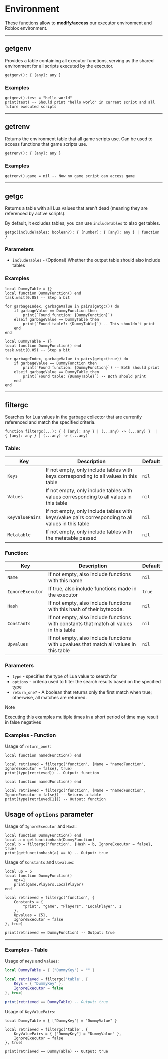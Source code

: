# Environment

These functions allow to **modify/access** our executor environment and Roblox environment.

---

## getgenv

Provides a table containing all executor functions, serving as the shared environment for all scripts executed by the executor.

```luau
getgenv(): { [any]: any }
```

### Examples

```luau
getgenv().test = "hello world"
print(test) -- Should print "hello world" in current script and all future executed scripts
```

---

## getrenv

Returns the environment table that all game scripts use. Can be used to access functions that game scripts use.

```luau
getrenv(): { [any]: any }
```

### Examples

```luau
getrenv().game = nil -- Now no game script can access game
```

---

## getgc

Returns a table with all Lua values that aren't dead (meaning they are referenced by active scripts).

By default, it excludes tables; you can use `includeTables` to also get tables.

```luau
getgc(includeTables: boolean?): { [number]: { [any]: any } | function }
```

### Parameters

- `includeTables` - (Optional) Whether the output table should also include tables

### Examples

```luau
local DummyTable = {}
local function DummyFunction() end
task.wait(0.05) -- Step a bit

for garbageIndex, garbageValue in pairs(getgc()) do
    if garbageValue == DummyFunction then
        print(`Found function: {DummyFunction}`)
    elseif garbageValue == DummyTable then
        print(`Found table?: {DummyTable}`) -- This shouldn't print
    end
end
```

```luau
local DummyTable = {}
local function DummyFunction() end
task.wait(0.05) -- Step a bit

for garbageIndex, garbageValue in pairs(getgc(true)) do
    if garbageValue == DummyFunction then
        print(`Found function: {DummyFunction}`) -- Both should print
    elseif garbageValue == DummyTable then
        print(`Found table: {DummyTable}`) -- Both should print
    end
end
```

---

## filtergc

Searches for Lua values in the garbage collector that are currently referenced and match the specified criteria.

```luau
function filtergc(...): { { [any]: any } | (...any) -> (...any) }  |  { [any]: any } | (...any) -> (...any)
```

### Table:

| Key            | Description                                                                                       | Default |
| -------------- | ------------------------------------------------------------------------------------------------- | ------- |
| `Keys`         | If not empty, only include tables with keys corresponding to all values in this table             |  `nil`  |
| `Values`       | If not empty, only include tables with values corresponding to all values in this table           |  `nil`  |
| `KeyValuePairs`| If not empty, only include tables with keys/value pairs corresponding to all values in this table |  `nil`  |
| `Metatable`    | If not empty, only include tables with the metatable passed                                       |  `nil`  |

### Function:

| Key             | Description                                                                             | Default |
| --------------- | --------------------------------------------------------------------------------------- | ------- |
| `Name`          | If not empty, also include functions with this name                                     |  `nil`  |
| `IgnoreExecutor`| If true, also include functions made in the executor                                    |  `true` |
| `Hash`          | If not empty, also include functions with this hash of their bytecode.                  |  `nil`  |
| `Constants`     | If not empty, also include functions with constants that match all values in this table |  `nil`  |
| `Upvalues`      | If not empty, also include functions with upvalues that match all values in this table  |  `nil`  |

### Parameters

- `type` - specifies the type of Lua value to search for
- `options` - criteria used to filter the search results based on the specified type
- `return_one?` - A boolean that returns only the first match when true; otherwise, all matches are returned.

> [!NOTE]
> Executing this examples multiple times in a short period of time may result in false negatives

### Examples - Function

Usage of `return_one?`:
```luau
local function namedFunction() end

local retrieved = filtergc('function', {Name = "namedFunction", IgnoreExecutor = false}, true)
print(type(retrieved)) -- Output: function
```

```luau
local function namedFunction() end

local retrieved = filtergc('function', {Name = "namedFunction", IgnoreExecutor = false}) -- Returns a table
print(type(retrieved[1])) -- Output: function
```

## Usage of `options` parameter

Usage of `IgnoreExecutor` and `Hash`:
```luau
local function DummyFunction() end
local a = getfunctionhash(DummyFunction)
local b = filtergc('function', {Hash = b, IgnoreExecutor = false}, true)
print(getfunctionhash(a) == b) -- Output: true
```

Usage of `Constants` and `Upvalues`:
```luau
local up = 5
local function DummyFunction() 
    up+=1
    print(game.Players.LocalPlayer)
end

local retrieved = filtergc('function', { 
    Constants = {
        "print", "game", "Players", "LocalPlayer", 1
    },
    Upvalues = {5},
    IgnoreExecutor = false
}, true)

print(retrieved == DummyFunction) -- Output: true
```

---

### Examples - Table

Usage of `Keys` and `Values`:
```lua
local DummyTable = { ["DummyKey"] = "" }

local retrieved = filtergc('table', {
    Keys = { "DummyKey" },
    IgnoreExecutor = false
}, true)

print(retrieved == DummyTable) -- Output: true
```

Usage of `KeyValuePairs`:
```luau
local DummyTable = { ["DummyKey"] = "DummyValue" }

local retrieved = filtergc('table', {
    KeyValuePairs = { ["DummyKey"] = "DummyValue" },
    IgnoreExecutor = false
}, true)

print(retrieved == DummyTable) -- Output: true
```
